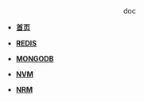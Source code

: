<center>doc</center>

* [**首页**](README)

<!-- * [**支付宝小程序**](mini/)
* [**APP**](app/) -->

* [**REDIS**](redis/)

* [**MONGODB**](mongodb/)

* [**NVM**](nvm/)

* [**NRM**](nrm/)
